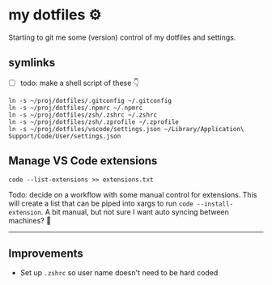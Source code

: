 # my dotfiles ⚙️

Starting to git me some (version) control of my dotfiles and settings.

## symlinks

- [ ] todo: make a shell script of these 👇

```shell
ln -s ~/proj/dotfiles/.gitconfig ~/.gitconfig
ln -s ~/proj/dotfiles/.npmrc ~/.npmrc
ln -s ~/proj/dotfiles/zsh/.zshrc ~/.zshrc
ln -s ~/proj/dotfiles/zsh/.zprofile ~/.zprofile
ln -s ~/proj/dotfiles/vscode/settings.json ~/Library/Application\ Support/Code/User/settings.json
```

## Manage VS Code extensions

```shell
code --list-extensions >> extensions.txt
```

Todo: decide on a workflow with some manual control for extensions. This will create a list that can be piped into xargs to run `code --install-extension`. A bit manual, but not sure I want auto syncing between machines? 🤔

---

## Improvements

- Set up `.zshrc` so user name doesn't need to be hard coded